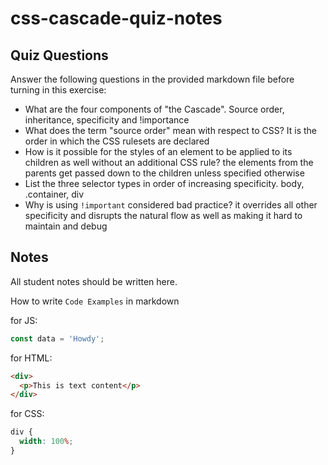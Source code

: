 # css-cascade-quiz-notes

## Quiz Questions

Answer the following questions in the provided markdown file before turning in this exercise:

- What are the four components of "the Cascade".
  Source order, inheritance, specificity and !importance
- What does the term "source order" mean with respect to CSS?
  It is the order in which the CSS rulesets are declared
- How is it possible for the styles of an element to be applied to its children as well without an additional CSS rule?
  the elements from the parents get passed down to the children unless specified otherwise
- List the three selector types in order of increasing specificity.
  body, .container, div
- Why is using `!important` considered bad practice?
  it overrides all other specificity and disrupts the natural flow as well as making it hard to maintain and debug

## Notes

All student notes should be written here.

How to write `Code Examples` in markdown

for JS:

```javascript
const data = 'Howdy';
```

for HTML:

```html
<div>
  <p>This is text content</p>
</div>
```

for CSS:

```css
div {
  width: 100%;
}
```
